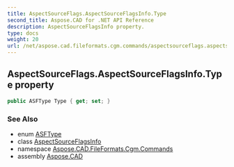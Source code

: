 ```yaml
---
title: AspectSourceFlags.AspectSourceFlagsInfo.Type
second_title: Aspose.CAD for .NET API Reference
description: AspectSourceFlagsInfo property. 
type: docs
weight: 20
url: /net/aspose.cad.fileformats.cgm.commands/aspectsourceflags.aspectsourceflagsinfo/type/
---
```

## AspectSourceFlags.AspectSourceFlagsInfo.Type property

```csharp
public ASFType Type { get; set; }
```

### See Also

* enum [ASFType](../../aspectsourceflags.asftype/)
* class [AspectSourceFlagsInfo](../)
* namespace [Aspose.CAD.FileFormats.Cgm.Commands](../../aspectsourceflags.aspectsourceflagsinfo/)
* assembly [Aspose.CAD](../../../)



